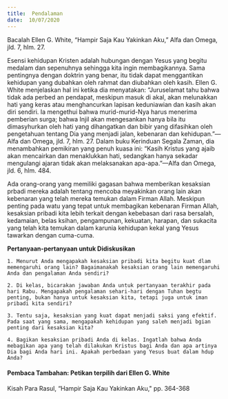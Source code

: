 ```yaml
---
title:  Pendalaman
date:  10/07/2020
---
```


Bacalah Ellen G. White, “Hampir Saja Kau Yakinkan Aku,” Alfa dan Omega, jld. 7, hlm. 27.

Esensi kehidupan Kristen adalah hubungan dengan Yesus yang begitu medalam dan sepenuhnya sehingga kita ingin membagikannya. Sama pentingnya dengan doktrin yang benar, itu tidak dapat menggantikan kehidupan yang dubahkan oleh rahmat dan diubahkan oleh kasih. Ellen G. White menjelaskan hal ini ketika dia menyatakan: “Juruselamat tahu bahwa tidak ada perbed an pendapat, meskipun masuk di akal, akan melunakkan hati yang keras atau menghancurkan lapisan keduniawian dan kasih akan diri sendiri. Ia mengethui bahwa murid-murid-Nya harus menerima pemberian surga; bahwa Injil akan mengesankan hanya bila itu dimasyhurkan oleh hati yang dihangatkan dan bibir yang difasihkan oleh pengetahuan tentang Dia yang menjadi jalan, kebenaran dan kehidupan.”—Alfa dan Omega, jld. 7, hlm. 27. Dalam buku Kerinduan Segala Zaman, dia menambahkan pemikiran yang penuh kuasa ini: “Kasih Kristus yang ajaib akan mencairkan dan menaklukkan hati, sedangkan hanya sekadar mengulangi ajaran tidak akan melaksanakan apa-apa.”—Alfa dan Omega, jld. 6, hlm. 484.

Ada orang-orang yang memiliki gagasan bahwa memberikan kesaksian prbadi mereka adalah tentang mencoba meyakinkan orang lain akan kebenaran yang telah mereka temukan dalam Firman Allah. Meskipun penting pada watu yang tepat untuk membagikan kebenaran Firman Allah, kesaksian pribadi kita lebih terkait dengan kebebasan dari rasa bersalah, kedamaian, belas ksihan, pengampunan, kekuatan, harapan, dan sukacita yang telah kita temukan dalam karunia kehidupan kekal yang Yesus tawarkan dengan cuma-cuma.

**Pertanyaan-pertanyaan untuk Didiskusikan**

`1.	Menurut Anda mengapakah kesaksian pribadi kita begitu kuat dlam memengaruhi orang lain? Bagaimanakah kesaksian orang lain memengaruhi Anda dan pengalaman Anda sendiri?`

`2.	Di kelas, bicarakan jawaban Anda untuk pertanyaan terakhir pada hari Rabu. Mengapakah pengalaman sehari-hari dengan Tuhan begtu penting, bukan hanya untuk kesaksian kita, tetapi juga untuk iman pribadi kita sendiri?`

`3.	Tentu saja, kesaksian yang kuat dapat menjadi saksi yang efektif. Pada saat yang sama, mengapakah kehidupan yang saleh menjadi bgian penting dari kesaksian kita?`

`4.	Bagikan kesaksian pribadi Anda di kelas. Ingatlah bahwa Anda mebagikan apa yang telah dilakukan Kristus bagi Anda dan apa artinya Dia bagi Anda hari ini. Apakah perbedaan yang Yesus buat dalam hdup Anda?`

#### Pembaca Tambahan: Petikan terpilih dari Ellen G. White

Kisah Para Rasul, “Hampir Saja Kau Yakinkan Aku," pp. 364-368